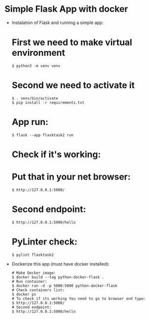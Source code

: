 # Simple Flask App with docker


- Instalation of Flask and running a simple app:

  
  # First we need to make virtual environment
  
  ```
  $ python3 -m venv venv
  ```

  # Second we need to activate it
  ```
  $ . venv/bin/activate
  $ pip install -r requirements.txt
  ```

  # App run: 
  ```
  $ flask --app flasktask2 run
  ```
  
  # Check if it's working:
  # Put that in your net browser:
  ```
  $ http://127.0.0.1:5000/
  ```
  # Second endpoint:
  ```
  $ http://127.0.0.1:5000/hello
  ```
  # PyLinter check:
  ```
  $ pylint flasktask2
  ```
- Dockerize this app (must have docker installed):
  ```
  # Make Docker image:
  $ docker build --tag python-docker-flask .
  # Run container:
  $ docker run -d -p 5000:5000 python-docker-flask
  # Check containers list:
  $ docker ps
  # To check if its working You need to go to browser and type:
  $ http://127.0.0.1:5000/
  # Second endpoint:
  $ http://127.0.0.1:5000/hello
  ```
  
